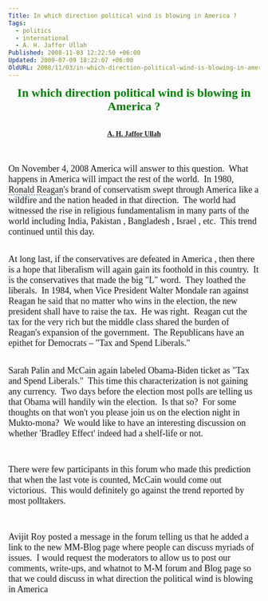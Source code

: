 ```yaml
---
Title: In which direction political wind is blowing in America ?
Tags:
  - politics
  - international
  - A. H. Jaffor Ullah
Published: 2008-11-03 12:22:50 +06:00
Updated: 2009-07-09 18:22:07 +06:00
OldURL: 2008/11/03/in-which-direction-political-wind-is-blowing-in-america/
---
```



<p align="center" style="margin: 0in 0in 0pt" class="MsoNormal"><font size="5" color="#008000" face="Garamond"><strong>In which direction political wind is blowing in America ?</strong></font></p>
<p align="center" style="margin: 0in 0in 0pt" class="MsoNormal">&nbsp;</p>
<p align="center" style="margin: 0in 0in 0pt" class="MsoNormal">&nbsp;</p>
<p align="center" style="margin: 0in 0in 0pt" class="MsoNormal"><font face="Garamond"><strong><a href="https://gold.mukto-mona.com/Articles/jaffor/index.html"><font face="Verdana">A. H. Jaffor Ullah</font></a></strong></font></p>
<p align="center" style="margin: 0in 0in 0pt" class="MsoNormal">&nbsp;</p>
<p align="center" style="margin: 0in 0in 0pt" class="MsoNormal">&nbsp;</p>
<p style="margin: 0in 0in 0pt" class="MsoNormal">&nbsp;</p>
<p style="margin: 0in 0in 0pt" class="MsoNormal"><span style="font-size: 10pt"><font size="4" face="Garamond">On <span id="lw_1225693148_0" class="yshortcuts">November 4</span>, 2008 America will answer to this question.  What happens in America will impact the rest of the world.  In 1980, <span style="background: none transparent scroll repeat 0% 0%; cursor: hand; border-bottom: #0066cc 1px dashed" id="lw_1225693148_1" class="yshortcuts">Ronald Reagan</span>'s brand of conservatism swept through America like a wildfire and the nation headed in that direction.  The world had witnessed the rise in <span id="lw_1225693148_2" class="yshortcuts">religious fundamentalism</span> in many parts of the world including India, Pakistan , Bangladesh , <span id="lw_1225693148_3" class="yshortcuts">Israel</span> , etc.  This trend continued until this day.</font></span></p>
<p style="margin: 0in 0in 0pt" class="MsoNormal">&nbsp;</p>
<p style="margin: 0in 0in 0pt" class="MsoNormal">&nbsp;</p>
<p style="margin: 0in 0in 0pt" class="MsoNormal"><span style="font-size: 10pt"><font size="4" face="Garamond">At long last, if the conservatives are defeated in America , then there is a hope that liberalism will again gain its foothold in this country.  It is the conservatives that made the big "L" word.  They loathed the liberals.  In 1984, when <span style="background: none transparent scroll repeat 0% 0%; cursor: hand; border-bottom: medium none" id="lw_1225693148_4" class="yshortcuts">Vice President Walter Mondale</span> ran against Reagan he said that no matter who wins in the election, the new president shall have to raise the tax.  He was right.  Reagan cut the tax for the very rich but the middle class shared the burden of Reagan's expansion of the government.  <span id="lw_1225693148_5" class="yshortcuts">The Republicans</span> have an epithet for Democrats – "Tax and Spend Liberals."</font></span></p>
<p style="margin: 0in 0in 0pt" class="MsoNormal">&nbsp;</p>
<p style="margin: 0in 0in 0pt" class="MsoNormal">&nbsp;</p>
<p style="margin: 0in 0in 0pt" class="MsoNormal"><span style="font-size: 10pt"><font size="4" face="Garamond"><span id="lw_1225693148_6" class="yshortcuts">Sarah Palin</span> and McCain again labeled Obama-Biden ticket as "Tax and Spend Liberals."  This time this characterization is not gaining any currency.  Two days before the election most polls are telling us that Obama will handily win the election.  Is that so?  For some thoughts on that won't you please join us on the election night in Mukto-mona?  We would like to have an interesting discussion on whether 'Bradley Effect' indeed had a shelf-life or not.</font></span></p>
<p style="margin: 0in 0in 0pt" class="MsoNormal">&nbsp;</p>
<p style="margin: 0in 0in 0pt" class="MsoNormal">&nbsp;</p>
<p style="margin: 0in 0in 0pt" class="MsoNormal">&nbsp;</p>
<p style="margin: 0in 0in 0pt" class="MsoNormal"><span style="font-size: 10pt"><font size="4" face="Garamond">There were few participants in this forum who made this prediction that when the last vote is counted, McCain would come out victorious.  This would definitely go against the trend reported by most polltakers.  </font></span></p>
<p style="margin: 0in 0in 0pt" class="MsoNormal">&nbsp;</p>
<p style="margin: 0in 0in 0pt" class="MsoNormal">&nbsp;</p>
<p style="margin: 0in 0in 0pt" class="MsoNormal">&nbsp;</p>
<p style="margin: 0in 0in 0pt" class="MsoNormal"><span style="font-size: 10pt"><font size="4" face="Garamond">Avijit Roy posted a message in the forum telling us that he added a link to the new MM-Blog page where people can discuss myriads of issues.  I would request the moderators to allow us to post our comments, write-ups, and whatnot to M-M forum and Blog page so that we could discuss in what direction the political wind is blowing in America</font></span></p>
